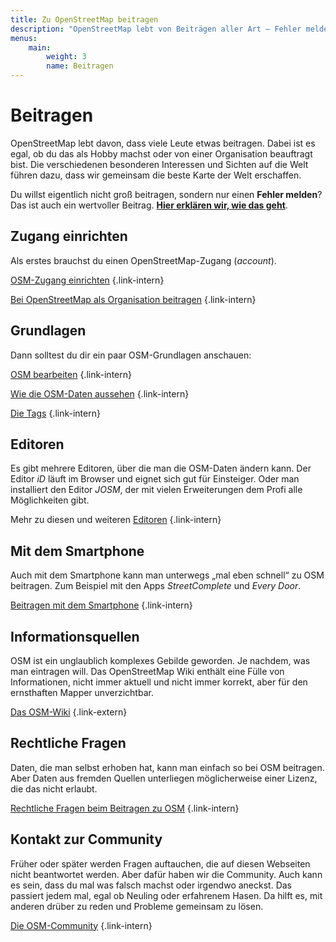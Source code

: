 ```yaml
---
title: Zu OpenStreetMap beitragen
description: "OpenStreetMap lebt von Beiträgen aller Art – Fehler melden, mappen, organisieren. Lerne, wie du selbst mitmachen kannst."
menus:
    main:
        weight: 3
        name: Beitragen
---
```


# Beitragen

OpenStreetMap lebt davon, dass viele Leute etwas beitragen. Dabei ist es egal,
ob du das als Hobby machst oder von einer Organisation beauftragt bist. Die
verschiedenen besonderen Interessen und Sichten auf die Welt führen dazu, dass
wir gemeinsam die beste Karte der Welt erschaffen.

<div class="infobox">

Du willst eigentlich nicht groß beitragen, sondern nur einen **Fehler melden**?
Das ist auch ein wertvoller Beitrag. [**Hier erklären wir, wie das
geht**](/beitragen/fehler-melden/).

</div>

<div class="grid-container">

<div class="grid-box">

## Zugang einrichten

Als erstes brauchst du einen OpenStreetMap-Zugang (*account*).

[OSM-Zugang einrichten](/beitragen/osm-zugang/)
{.link-intern}

[Bei OpenStreetMap als Organisation beitragen](/beitragen/als-organisation/)
{.link-intern}

</div>

<div class="grid-box">

## Grundlagen

Dann solltest du dir ein paar OSM-Grundlagen anschauen:

[OSM bearbeiten](/beitragen/bearbeiten/)
{.link-intern}

[Wie die OSM-Daten aussehen](/beitragen/datenmodell/)
{.link-intern}

[Die Tags](/beitragen/tags/)
{.link-intern}

</div>

<div class="grid-box">

## Editoren

Es gibt mehrere Editoren, über die man die OSM-Daten ändern kann. Der Editor
*iD* läuft im Browser und eignet sich gut für Einsteiger. Oder man
installiert den Editor *JOSM*, der mit vielen Erweiterungen dem Profi alle
Möglichkeiten gibt.

Mehr zu diesen und weiteren [Editoren](/beitragen/editoren/)
{.link-intern}

</div>

<div class="grid-box">

## Mit dem Smartphone

Auch mit dem Smartphone kann man unterwegs „mal eben schnell“ zu OSM beitragen.
Zum Beispiel mit den Apps *StreetComplete* und *Every Door*.

[Beitragen mit dem Smartphone](/beitragen/smartphone/)
{.link-intern}

</div>

<!--
<div class="grid-box">

## Tools für Mapper

Es gibt eine Reihe von Tools, die von der Community speziell für OSM entwickelt
wurden und die beim Mappen, bei der Qualitätskontrolle und vielem anderen
helfen.

[Tools](tools/)
{.link-intern}

</div>
-->

<div class="grid-box">

## Informationsquellen

OSM ist ein unglaublich komplexes Gebilde geworden. Je nachdem, was man
eintragen will. Das OpenStreetMap Wiki enthält eine Fülle von Informationen,
nicht immer aktuell und nicht immer korrekt, aber für den ernsthaften Mapper
unverzichtbar.

[Das OSM-Wiki](https://wiki.openstreetmap.org/)
{.link-extern}

</div>

<div class="grid-box">

## Rechtliche Fragen

Daten, die man selbst erhoben hat, kann man einfach so bei OSM beitragen.
Aber Daten aus fremden Quellen unterliegen möglicherweise einer Lizenz, die
das nicht erlaubt.

[Rechtliche Fragen beim Beitragen zu OSM](/beitragen/recht/)
{.link-intern}

</div>

</div> <!-- grid-container -->

## Kontakt zur Community

Früher oder später werden Fragen auftauchen, die auf diesen Webseiten nicht
beantwortet werden. Aber dafür haben wir die Community. Auch kann es sein, dass
du mal was falsch machst oder irgendwo aneckst. Das passiert jedem mal, egal
ob Neuling oder erfahrenem Hasen. Da hilft es, mit anderen drüber zu reden
und Probleme gemeinsam zu lösen.

[Die OSM-Community](/community/)
{.link-intern}

